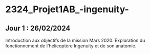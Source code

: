 # 2324_Projet1AB_-ingenuity-

## Jour 1 : 26/02/2024

Introduction aux objectifs de la mission Mars 2020. Exploration du fonctionnement de l'hélicoptère Ingenuity et de son anatomie. 
